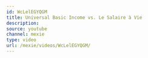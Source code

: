 ```yaml
---
id: WcLelEGYQGM
title: Universal Basic Income vs. Le Salaire à Vie
description:
source: youtube
channel: mexie
type: video
url: /mexie/videos/WcLelEGYQGM/
---
```

